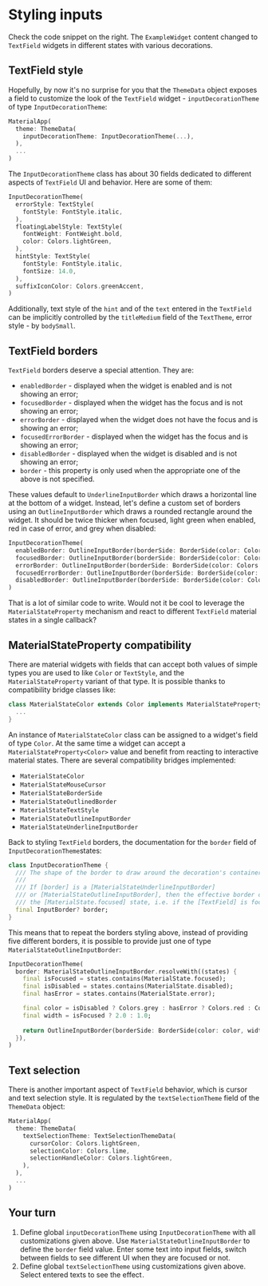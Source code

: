 # Styling inputs

Check the code snippet on the right. The `ExampleWidget` content changed to `TextField` widgets in different states with various decorations.

## TextField style

Hopefully, by now it's no surprise for you that the `ThemeData` object exposes a field to customize the look of the `TextField` widget - `inputDecorationTheme` of type `InputDecorationTheme`:

```dart
MaterialApp(
  theme: ThemeData(
    inputDecorationTheme: InputDecorationTheme(...),
  ),
  ...
)
```

The `InputDecorationTheme` class has about 30 fields dedicated to different aspects of `TextField` UI and behavior. Here are some of them:

```dart
InputDecorationTheme(
  errorStyle: TextStyle(
    fontStyle: FontStyle.italic,
  ),
  floatingLabelStyle: TextStyle(
    fontWeight: FontWeight.bold,
    color: Colors.lightGreen,
  ),
  hintStyle: TextStyle(
    fontStyle: FontStyle.italic,
    fontSize: 14.0,
  ),
  suffixIconColor: Colors.greenAccent,
)
```

Additionally, text style of the `hint` and of the `text` entered in the `TextField` can be implicitly controlled by the `titleMedium` field of the `TextTheme`, error style - by `bodySmall`.

## TextField borders

`TextField` borders deserve a special attention. They are:

* `enabledBorder` - displayed when the widget is enabled and is not showing an error;
* `focusedBorder` - displayed when the widget has the focus and is not showing an error;
* `errorBorder` - displayed when the widget does not have the focus and is showing an error;
* `focusedErrorBorder` - displayed when the widget has the focus and is showing an error;
* `disabledBorder` - displayed when the widget is disabled and is not showing an error;
* `border` - this property is only used when the appropriate one of the above is not specified.

These values default to `UnderlineInputBorder` which draws a horizontal line at the bottom of a widget. Instead, let's define a custom set of borders using an `OutlineInputBorder` which draws a rounded rectangle around the widget. It should be twice thicker when focused, light green when enabled, red in case of error, and grey when disabled:

```dart
InputDecorationTheme(
  enabledBorder: OutlineInputBorder(borderSide: BorderSide(color: Colors.lightGreen)),
  focusedBorder: OutlineInputBorder(borderSide: BorderSide(color: Colors.lightGreen, width: 2)),
  errorBorder: OutlineInputBorder(borderSide: BorderSide(color: Colors.red)),
  focusedErrorBorder: OutlineInputBorder(borderSide: BorderSide(color: Colors.red, width: 2)),
  disabledBorder: OutlineInputBorder(borderSide: BorderSide(color: Colors.grey)),
)
```

That is a lot of similar code to write. Would not it be cool to leverage the `MaterialStateProperty` mechanism and react to different `TextField` material states in a single callback?

## MaterialStateProperty compatibility

There are material widgets with fields that can accept both values of simple types you are used to like `Color` or `TextStyle`, and the `MaterialStateProperty` variant of that type. It is possible thanks to compatibility bridge classes like:

```dart
class MaterialStateColor extends Color implements MaterialStateProperty<Color> {
  ...
}
```

An instance of `MaterialStateColor` class can be assigned to a widget's field of type `Color`. At the same time a widget can accept a `MaterialStateProperty<Color>` value and benefit from reacting to interactive material states. There are several compatibility bridges implemented:

* `MaterialStateColor`
* `MaterialStateMouseCursor`
* `MaterialStateBorderSide`
* `MaterialStateOutlinedBorder`
* `MaterialStateTextStyle`
* `MaterialStateOutlineInputBorder`
* `MaterialStateUnderlineInputBorder`

Back to styling `TextField` borders, the documentation for the `border` field of `InputDecorationTheme`states: 

```dart
class InputDecorationTheme {
  /// The shape of the border to draw around the decoration's container.
  ///
  /// If [border] is a [MaterialStateUnderlineInputBorder]
  /// or [MaterialStateOutlineInputBorder], then the effective border can depend on
  /// the [MaterialState.focused] state, i.e. if the [TextField] is focused or not.
  final InputBorder? border;
}
```

This means that to repeat the borders styling above, instead of providing five different borders, it is possible to provide just one of type `MaterialStateOutlineInputBorder`:

```dart
InputDecorationTheme(
  border: MaterialStateOutlineInputBorder.resolveWith((states) {
    final isFocused = states.contains(MaterialState.focused);
    final isDisabled = states.contains(MaterialState.disabled);
    final hasError = states.contains(MaterialState.error);

    final color = isDisabled ? Colors.grey : hasError ? Colors.red : Colors.lightGreen;
    final width = isFocused ? 2.0 : 1.0;
    
    return OutlineInputBorder(borderSide: BorderSide(color: color, width: width));
  }),
)
```

## Text selection

There is another important aspect of `TextField` behavior, which is cursor and text selection style. It is regulated by the `textSelectionTheme` field of the `ThemeData` object:

```dart
MaterialApp(
  theme: ThemeData(
    textSelectionTheme: TextSelectionThemeData(
      cursorColor: Colors.lightGreen,
      selectionColor: Colors.lime,
      selectionHandleColor: Colors.lightGreen,
    ),
  ),
  ...
)
```

## Your turn

1. Define global `inputDecorationTheme` using `InputDecorationTheme` with all customizations given above. Use `MaterialStateOutlineInputBorder` to define the `border` field value. Enter some text into input fields, switch between fields to see different UI when they are focused or not.
2. Define global `textSelectionTheme` using customizations given above. Select entered texts to see the effect<img alt="Google Analytics" src="https://www.google-analytics.com/collect?v=1&cid=1&t=pageview&ec=workshop&ea=open&dp=step08&tid=UA-227136526-1" style="width: 1px; height: 1px"/>.
